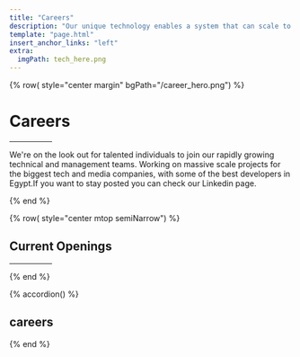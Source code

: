 ```yaml
---
title: "Careers"
description: "Our unique technology enables a system that can scale to a planetary level and store data that can never be corrupted or lost."
template: "page.html"
insert_anchor_links: "left"
extra:
  imgPath: tech_here.png
---
```



<!-- section 1 (Careers Hero) -->

{% row( style="center margin" bgPath="/career_hero.png") %}

<div class="container mx-auto">

# Careers

<hr class="border-3 border-white mx-auto round-md mb-4" style="width: 15%;">

<div class="text-white width_text max-w-3xl my-10 font-medium">

We're on the look out for talented individuals to join our rapidly growing technical and management teams. Working on massive scale projects for the biggest tech and media companies, with some of the best developers in Egypt.If you want to stay posted you can check our Linkedin page.

</div>

<!-- <button >[Join Our Team](/careers/#careers_opning)</button> -->

</div>

{% end %}



{% row( style="center mtop semiNarrow") %}

<h2 class="blue font-bold">Current Openings</h2>

 <hr class="mb-4 mx-auto" style="border-width: 1px; width:15%; border-color: #3399CC;">

{% end %}

<!-- section 5 (open jobs) -->

{% accordion() %}

<div id="careers_opning">

## **careers**

</div>

{% end %}


<style>


  .width_text p{
  max-width:56rem;
  margin:auto
}
</style>